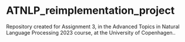 # ATNLP_reimplementation_project
Repository created for Assignment 3, in the Advanced Topics in Natural Language Processing 2023 course, at the University of Copenhagen..
